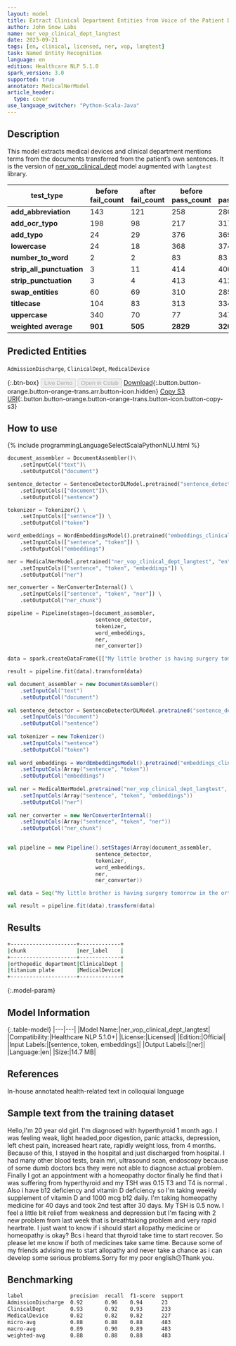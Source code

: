 ```yaml
---
layout: model
title: Extract Clinical Department Entities from Voice of the Patient Documents (LangTest)
author: John Snow Labs
name: ner_vop_clinical_dept_langtest
date: 2023-09-21
tags: [en, clinical, licensed, ner, vop, langtest]
task: Named Entity Recognition
language: en
edition: Healthcare NLP 5.1.0
spark_version: 3.0
supported: true
annotator: MedicalNerModel
article_header:
  type: cover
use_language_switcher: "Python-Scala-Java"
---
```


## Description

This model extracts medical devices and clinical department mentions terms from the documents transferred from the patient’s own sentences. It is the version of [ner_vop_clinical_dept](https://nlp.johnsnowlabs.com/2023/06/06/ner_vop_clinical_dept_en.html) model augmented with `langtest` library.

| test_type             | before fail_count | after fail_count | before pass_count | after pass_count | minimum pass_rate | before pass_rate | after pass_rate |
|-----------------------|-------------------|------------------|-------------------|------------------|-------------------|------------------|-----------------|
| **add_abbreviation**      | 143               | 121              | 258               | 280              | 60%               | 64%              | 70%             |
| **add_ocr_typo**          | 198               | 98               | 217               | 317              | 60%               | 52%              | 76%             |
| **add_typo**              | 24                | 29               | 376               | 369              | 70%               | 94%              | 93%             |
| **lowercase**             | 24                | 18               | 368               | 374              | 70%               | 94%              | 95%             |
| **number_to_word**        | 2                 | 2                | 83                | 83               | 70%               | 98%              | 98%             |
| **strip_all_punctuation** | 3                 | 11               | 414               | 406              | 70%               | 99%              | 97%             |
| **strip_punctuation**     | 3                 | 4                | 413               | 412              | 70%               | 99%              | 99%             |
| **swap_entities**         | 60                | 69               | 310               | 285              | 70%               | 84%              | 81%             |
| **titlecase**             | 104               | 83               | 313               | 334              | 70%               | 75%              | 80%             |
| **uppercase**             | 340               | 70               | 77                | 347              | 70%               | 18%              | 83%             |
| **weighted average**      | **901**               | **505**              | **2829**              | **3207**             | **68%**              | **75.84%**           | **86.40%**          |

## Predicted Entities

`AdmissionDischarge`, `ClinicalDept`, `MedicalDevice`

{:.btn-box}
<button class="button button-orange" disabled>Live Demo</button>
<button class="button button-orange" disabled>Open in Colab</button>
[Download](https://s3.amazonaws.com/auxdata.johnsnowlabs.com/clinical/models/ner_vop_clinical_dept_langtest_en_5.1.0_3.0_1695327130583.zip){:.button.button-orange.button-orange-trans.arr.button-icon.hidden}
[Copy S3 URI](s3://auxdata.johnsnowlabs.com/clinical/models/ner_vop_clinical_dept_langtest_en_5.1.0_3.0_1695327130583.zip){:.button.button-orange.button-orange-trans.button-icon.button-copy-s3}

## How to use



<div class="tabs-box" markdown="1">
{% include programmingLanguageSelectScalaPythonNLU.html %}
  
```python
document_assembler = DocumentAssembler()\
    .setInputCol("text")\
    .setOutputCol("document")

sentence_detector = SentenceDetectorDLModel.pretrained("sentence_detector_dl_healthcare","en","clinical/models")\
    .setInputCols(["document"])\
    .setOutputCol("sentence")

tokenizer = Tokenizer() \
    .setInputCols(["sentence"]) \
    .setOutputCol("token")

word_embeddings = WordEmbeddingsModel().pretrained("embeddings_clinical", "en", "clinical/models")\
    .setInputCols(["sentence", "token"]) \
    .setOutputCol("embeddings")                

ner = MedicalNerModel.pretrained("ner_vop_clinical_dept_langtest", "en", "clinical/models") \
    .setInputCols(["sentence", "token", "embeddings"]) \
    .setOutputCol("ner")

ner_converter = NerConverterInternal() \
    .setInputCols(["sentence", "token", "ner"]) \
    .setOutputCol("ner_chunk")

pipeline = Pipeline(stages=[document_assembler,
                            sentence_detector,
                            tokenizer,
                            word_embeddings,
                            ner,
                            ner_converter])

data = spark.createDataFrame([["My little brother is having surgery tomorrow in the orthopedic department. He is getting a titanium plate put in his leg to help it heal faster. Wishing him a speedy recovery!"]]).toDF("text")

result = pipeline.fit(data).transform(data)
```
```scala
val document_assembler = new DocumentAssembler()
    .setInputCol("text")
    .setOutputCol("document")
    
val sentence_detector = SentenceDetectorDLModel.pretrained("sentence_detector_dl_healthcare","en","clinical/models")
    .setInputCols("document")
    .setOutputCol("sentence")
    
val tokenizer = new Tokenizer()
    .setInputCols("sentence")
    .setOutputCol("token")
    
val word_embeddings = WordEmbeddingsModel().pretrained("embeddings_clinical", "en", "clinical/models")
    .setInputCols(Array("sentence", "token"))
    .setOutputCol("embeddings")                
    
val ner = MedicalNerModel.pretrained("ner_vop_clinical_dept_langtest", "en", "clinical/models")
    .setInputCols(Array("sentence", "token", "embeddings"))
    .setOutputCol("ner")
    
val ner_converter = new NerConverterInternal()
    .setInputCols(Array("sentence", "token", "ner"))
    .setOutputCol("ner_chunk")

        
val pipeline = new Pipeline().setStages(Array(document_assembler,
                            sentence_detector,
                            tokenizer,
                            word_embeddings,
                            ner,
                            ner_converter))    

val data = Seq("My little brother is having surgery tomorrow in the orthopedic department. He is getting a titanium plate put in his leg to help it heal faster. Wishing him a speedy recovery!").toDS.toDF("text")

val result = pipeline.fit(data).transform(data)
```
</div>

## Results

```bash
+---------------------+-------------+
|chunk                |ner_label    |
+---------------------+-------------+
|orthopedic department|ClinicalDept |
|titanium plate       |MedicalDevice|
+---------------------+-------------+
```

{:.model-param}
## Model Information

{:.table-model}
|---|---|
|Model Name:|ner_vop_clinical_dept_langtest|
|Compatibility:|Healthcare NLP 5.1.0+|
|License:|Licensed|
|Edition:|Official|
|Input Labels:|[sentence, token, embeddings]|
|Output Labels:|[ner]|
|Language:|en|
|Size:|14.7 MB|

## References

In-house annotated health-related text in colloquial language

## Sample text from the training dataset

Hello,I'm 20 year old girl. I'm diagnosed with hyperthyroid 1 month ago. I was feeling weak, light headed,poor digestion, panic attacks, depression, left chest pain, increased heart rate, rapidly weight loss,  from 4 months. Because of this, I stayed in the hospital and just discharged from hospital. I had many other blood tests, brain mri, ultrasound scan, endoscopy because of some dumb doctors bcs they were not able to diagnose actual problem. Finally I got an appointment with a homeopathy doctor finally he find that i was suffering from hyperthyroid and my TSH was 0.15 T3 and T4 is normal . Also i have b12 deficiency and vitamin D deficiency so I'm taking weekly supplement of vitamin D and 1000 mcg b12 daily. I'm taking homeopathy medicine for 40 days and took 2nd test after 30 days. My TSH is 0.5 now. I feel a little bit relief from weakness and depression but I'm facing with 2 new problem from last week that is breathtaking problem and very rapid heartrate. I just want to know if i should start allopathy medicine or homeopathy is okay? Bcs i heard that thyroid take time to start recover. So please let me know if both of medicines take same time. Because some of my friends advising me to start allopathy and never take a chance as i can develop some serious problems.Sorry for my poor english😐Thank you.

## Benchmarking

```bash
label               precision  recall  f1-score  support 
AdmissionDischarge  0.92       0.96    0.94      23      
ClinicalDept        0.93       0.92    0.93      233     
MedicalDevice       0.82       0.82    0.82      227     
micro-avg           0.88       0.88    0.88      483     
macro-avg           0.89       0.90    0.89      483     
weighted-avg        0.88       0.88    0.88      483     
```
